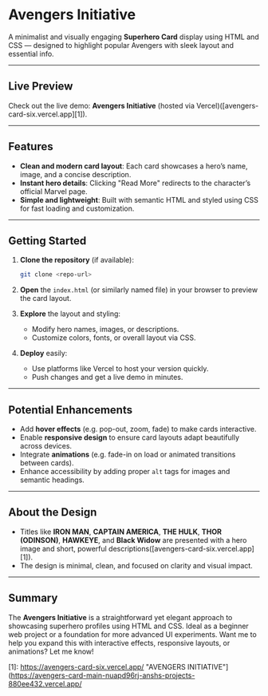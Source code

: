 # Avengers Initiative

A minimalist and visually engaging **Superhero Card** display using HTML and CSS — designed to highlight popular Avengers with sleek layout and essential info.

---

## Live Preview

Check out the live demo: **Avengers Initiative** (hosted via Vercel)([avengers-card-six.vercel.app][1]).

---

## Features

* **Clean and modern card layout**: Each card showcases a hero’s name, image, and a concise description.
* **Instant hero details**: Clicking "Read More" redirects to the character’s official Marvel page.
* **Simple and lightweight**: Built with semantic HTML and styled using CSS for fast loading and customization.

---

## Getting Started

1. **Clone the repository** (if available):

   ```bash
   git clone <repo-url>
   ```
2. **Open** the `index.html` (or similarly named file) in your browser to preview the card layout.
3. **Explore** the layout and styling:

   * Modify hero names, images, or descriptions.
   * Customize colors, fonts, or overall layout via CSS.
4. **Deploy** easily:

   * Use platforms like Vercel to host your version quickly.
   * Push changes and get a live demo in minutes.

---

## Potential Enhancements

* Add **hover effects** (e.g. pop-out, zoom, fade) to make cards interactive.
* Enable **responsive design** to ensure card layouts adapt beautifully across devices.
* Integrate **animations** (e.g. fade-in on load or animated transitions between cards).
* Enhance accessibility by adding proper `alt` tags for images and semantic headings.

---

## About the Design

* Titles like **IRON MAN**, **CAPTAIN AMERICA**, **THE HULK**, **THOR (ODINSON)**, **HAWKEYE**, and **Black Widow** are presented with a hero image and short, powerful descriptions([avengers-card-six.vercel.app][1]).
* The design is minimal, clean, and focused on clarity and visual impact.

---

## Summary

The **Avengers Initiative** is a straightforward yet elegant approach to showcasing superhero profiles using HTML and CSS. Ideal as a beginner web project or a foundation for more advanced UI experiments. Want me to help you expand this with interactive effects, responsive layouts, or animations? Let me know!

[1]: https://avengers-card-six.vercel.app/ "AVENGERS INITIATIVE"](https://avengers-card-main-nuapd96rj-anshs-projects-880ee432.vercel.app/
